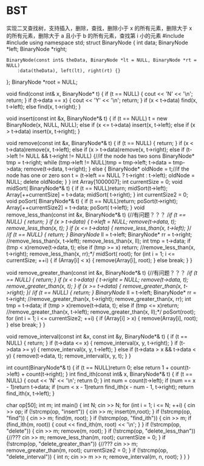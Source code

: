 # BST
实现二叉查找树，支持插入，删除，查找，删除小于 x 的所有元素，删除大于 x 的所有元素，删除大于 a 且小于 b 的所有元素，查找第 i 小的元素
#include <iostream>
#include <cstring>
using namespace std;
struct BinaryNode
{
	int data;
	BinaryNode *left;
	BinaryNode *right;

	BinaryNode(const int& theData, BinaryNode *lt = NULL, BinaryNode *rt = NULL)
		:data(theData), left(lt), right(rt) {}
};
BinaryNode *root = NULL;

void find(const int& x, BinaryNode* t) {
	if (t == NULL) { cout << 'N' << '\n'; return; }
	if (t->data == x) { cout << 'Y' << '\n'; return; }
	if (x < t->data) find(x, t->left);
	else find(x, t->right);
}

void insert(const int &x, BinaryNode*& t) {
	if (t == NULL)
		t = new BinaryNode(x, NULL, NULL);
	else if (x <= t->data)
		insert(x, t->left);
	else if (x > t->data)
		insert(x, t->right);
}

void remove(const int &x, BinaryNode*& t) {
	if (t == NULL) { return; }
	if (x < t->data)remove(x, t->left);
	else if (x > t->data)remove(x, t->right);
	else if (t->left != NULL && t->right != NULL) {//if the node has two sons
		BinaryNode* tmp = t->right;
		while (tmp->left != NULL)tmp = tmp->left;
		t->data = tmp->data;
		remove(t->data, t->right);
	}
	else {
		BinaryNode* oldNode = t;//if the node has one or zero son
		t = (t->left == NULL ? t->right : t->left);
		oldNode = NULL; delete oldNode;
	}
}
int Array[1000007];
int currentSize = 0;
void midSort( BinaryNode*& t) {
	if (t == NULL)return;
	midSort(t->left);
	Array[++currentSize] = t->data;
	midSort( t->right);
}
int currentSize2 = 0;
void poSort( BinaryNode*& t) {
	if (t == NULL)return;
	poSort(t->right);
	Array[++currentSize2] = t->data;
	poSort( t->left);
}
void remove_less_than(const int &x, BinaryNode*& t) {//有问题？？？
	/*if (t == NULL) { return; }
	if (x > t->data) {
		t->left = NULL;
		remove(t->data, t);
		remove_less_than(x, t);
	}
	if (x <= t->data) {
		remove_less_than(x, t->left);
	}*/
	/*if (t == NULL) { return; }
	BinaryNode* ll = t->left;
	BinaryNode* rr = t->right;
	//remove_less_than(x, t->left);
	remove_less_than(x, ll);
	int tmp = t->data;
	if (tmp < x)remove(t->data, t);
	else if (tmp >= x) return;
	//remove_less_than(x, t->right);
	remove_less_than(x, rr);*/
	midSort( root);
	for (int i = 1; i <= currentSize; ++i) {
		if (Array[i] < x) {
			remove(Array[i], root);
		}
		else break;
	}
}

void remove_greater_than(const int &x, BinaryNode*& t) {//有问题？？？
	/*if (t == NULL) { return; }
	if (x < t->data) {
		t->right = NULL;
		remove(t->data, t);
		remove_greater_than(x, t);
	}
	if (x >= t->data) {
		remove_greater_than(x, t->right);
	}*/
	/*if (t == NULL) { return; }
	BinaryNode* ll = t->left;
	BinaryNode* rr = t->right;
	//remove_greater_than(x, t->right);
	remove_greater_than(x, rr);
	int tmp = t->data;
	if (tmp > x)remove(t->data, t);
	else if (tmp <= x)return;
	//remove_greater_than(x, t->left);
	remove_greater_than(x, ll);*/
	poSort(root);
	for (int i = 1; i <= currentSize2; ++i) {
		if (Array[i] > x) {
			remove(Array[i], root);
		}
		else break;
	}
}

void remove_interval(const int &x, const int &y, BinaryNode*& t) {
	if (t == NULL) { return; }
	if (t->data <= x) {
		remove_interval(x, y, t->right);
	}
	if (t->data >= y) {
		remove_interval(x, y, t->left);
	}
	else if (t->data > x && t->data < y) {
		remove(t->data, t);
		remove_interval(x, y, t);
	}
}

int count(BinaryNode*& t) {
	if (t == NULL)return 0;
	else return 1 + count(t->left) + count(t->right);
}
int find_ith(const int& x, BinaryNode*& t) {
	if (t == NULL) { cout << 'N' << '\n'; return 0; }
	int num = count(t->left);
	if (num == x - 1)return t->data;
	if (num < x - 1)return find_ith(x - num - 1, t->right);
	return find_ith(x, t->left);
}

char op[50]; int m;
int main() {
	int N; cin >> N;
	for (int i = 1; i <= N; ++i) {
		cin >> op;
		if (!strcmp(op, "insert")) {
			cin >> m;
			insert(m,root);
		}
		if (!strcmp(op, "find")) {
			cin >> m;
			find(m, root);
		}
		if (!strcmp(op, "find_ith")) {
			cin >> m;
			if (find_ith(m, root)) {
				cout << find_ith(m, root) << '\n';
			}
		}
		if (!strcmp(op, "delete")) {
			cin >> m;
			remove(m, root);
		}
		if (!strcmp(op, "delete_less_than")) {//???
			cin >> m;
			remove_less_than(m, root);
			currentSize = 0;
		}
		if (!strcmp(op, "delete_greater_than")) {//???
			cin >> m;
			remove_greater_than(m, root);
			currentSize2 = 0;
		}
		if (!strcmp(op, "delete_interval")) {
			int n; cin >> m >> n;
			remove_interval(m, n, root);
		}
	}
}
